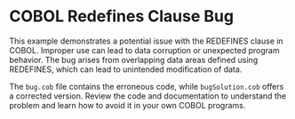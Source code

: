 # COBOL Redefines Clause Bug
This example demonstrates a potential issue with the REDEFINES clause in COBOL.  Improper use can lead to data corruption or unexpected program behavior. The bug arises from overlapping data areas defined using REDEFINES, which can lead to unintended modification of data.

The `bug.cob` file contains the erroneous code, while `bugSolution.cob` offers a corrected version.  Review the code and documentation to understand the problem and learn how to avoid it in your own COBOL programs.
